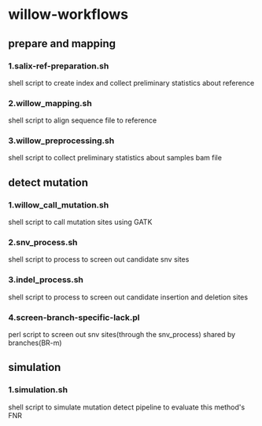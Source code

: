 **willow-workflows**
==================================================
**prepare and mapping**
---------------------------------------------
### 1.salix-ref-preparation.sh
shell script to create index and collect preliminary statistics about reference

### 2.willow_mapping.sh
shell script to align sequence file to reference

### 3.willow_preprocessing.sh
shell script to collect preliminary statistics about samples bam file

**detect mutation**
--------------------------------------------
### 1.willow_call_mutation.sh
shell script to call mutation sites using GATK

### 2.snv_process.sh
shell script to process to screen out candidate snv sites

### 3.indel_process.sh 
shell script to process to screen out candidate insertion and deletion sites

### 4.screen-branch-specific-lack.pl
perl script to screen out snv sites(through the snv_process) shared by branches(BR-m)

**simulation**
---------------------------------------------------
### 1.simulation.sh
shell script to simulate mutation detect pipeline to evaluate this method's FNR
